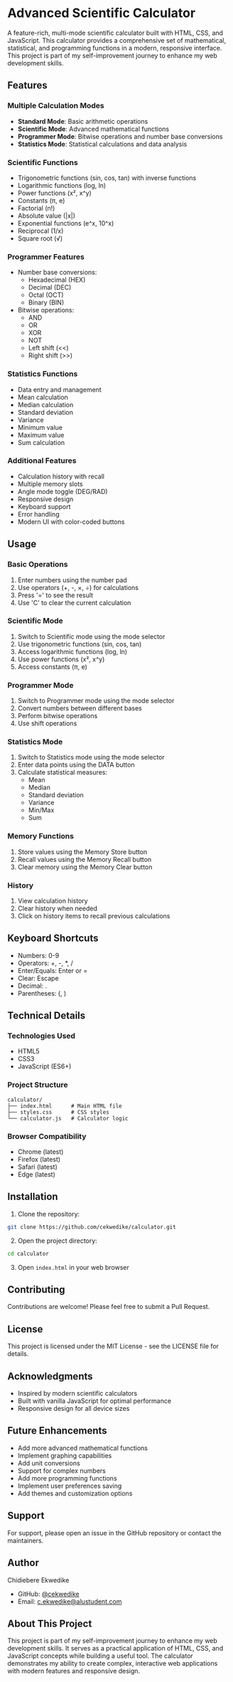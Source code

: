# Advanced Scientific Calculator

A feature-rich, multi-mode scientific calculator built with HTML, CSS, and JavaScript. This calculator provides a comprehensive set of mathematical, statistical, and programming functions in a modern, responsive interface. This project is part of my self-improvement journey to enhance my web development skills.

## Features

### Multiple Calculation Modes
- **Standard Mode**: Basic arithmetic operations
- **Scientific Mode**: Advanced mathematical functions
- **Programmer Mode**: Bitwise operations and number base conversions
- **Statistics Mode**: Statistical calculations and data analysis

### Scientific Functions
- Trigonometric functions (sin, cos, tan) with inverse functions
- Logarithmic functions (log, ln)
- Power functions (x², x^y)
- Constants (π, e)
- Factorial (n!)
- Absolute value (|x|)
- Exponential functions (e^x, 10^x)
- Reciprocal (1/x)
- Square root (√)

### Programmer Features
- Number base conversions:
  - Hexadecimal (HEX)
  - Decimal (DEC)
  - Octal (OCT)
  - Binary (BIN)
- Bitwise operations:
  - AND
  - OR
  - XOR
  - NOT
  - Left shift (<<)
  - Right shift (>>)

### Statistics Functions
- Data entry and management
- Mean calculation
- Median calculation
- Standard deviation
- Variance
- Minimum value
- Maximum value
- Sum calculation

### Additional Features
- Calculation history with recall
- Multiple memory slots
- Angle mode toggle (DEG/RAD)
- Responsive design
- Keyboard support
- Error handling
- Modern UI with color-coded buttons

## Usage

### Basic Operations
1. Enter numbers using the number pad
2. Use operators (+, -, ×, ÷) for calculations
3. Press '=' to see the result
4. Use 'C' to clear the current calculation

### Scientific Mode
1. Switch to Scientific mode using the mode selector
2. Use trigonometric functions (sin, cos, tan)
3. Access logarithmic functions (log, ln)
4. Use power functions (x², x^y)
5. Access constants (π, e)

### Programmer Mode
1. Switch to Programmer mode using the mode selector
2. Convert numbers between different bases
3. Perform bitwise operations
4. Use shift operations

### Statistics Mode
1. Switch to Statistics mode using the mode selector
2. Enter data points using the DATA button
3. Calculate statistical measures:
   - Mean
   - Median
   - Standard deviation
   - Variance
   - Min/Max
   - Sum

### Memory Functions
1. Store values using the Memory Store button
2. Recall values using the Memory Recall button
3. Clear memory using the Memory Clear button

### History
1. View calculation history
2. Clear history when needed
3. Click on history items to recall previous calculations

## Keyboard Shortcuts
- Numbers: 0-9
- Operators: +, -, *, /
- Enter/Equals: Enter or =
- Clear: Escape
- Decimal: .
- Parentheses: (, )

## Technical Details

### Technologies Used
- HTML5
- CSS3
- JavaScript (ES6+)

### Project Structure
```
calculator/
├── index.html      # Main HTML file
├── styles.css      # CSS styles
└── calculator.js   # Calculator logic
```

### Browser Compatibility
- Chrome (latest)
- Firefox (latest)
- Safari (latest)
- Edge (latest)

## Installation

1. Clone the repository:
```bash
git clone https://github.com/cekwedike/calculator.git
```

2. Open the project directory:
```bash
cd calculator
```

3. Open `index.html` in your web browser

## Contributing

Contributions are welcome! Please feel free to submit a Pull Request.

## License

This project is licensed under the MIT License - see the LICENSE file for details.

## Acknowledgments

- Inspired by modern scientific calculators
- Built with vanilla JavaScript for optimal performance
- Responsive design for all device sizes

## Future Enhancements

- Add more advanced mathematical functions
- Implement graphing capabilities
- Add unit conversions
- Support for complex numbers
- Add more programming functions
- Implement user preferences saving
- Add themes and customization options

## Support

For support, please open an issue in the GitHub repository or contact the maintainers.

## Author

Chidiebere Ekwedike
- GitHub: [@cekwedike](https://github.com/cekwedike)
- Email: c.ekwedike@alustudent.com

## About This Project

This project is part of my self-improvement journey to enhance my web development skills. It serves as a practical application of HTML, CSS, and JavaScript concepts while building a useful tool. The calculator demonstrates my ability to create complex, interactive web applications with modern features and responsive design. 